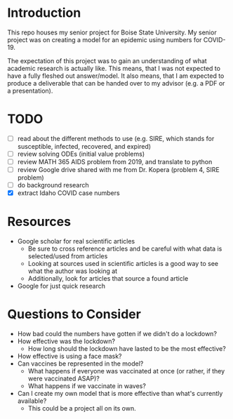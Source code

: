 # Introduction
This repo houses my senior project for Boise State University. My senior project was on creating a model for an epidemic using numbers for COVID-19.

The expectation of this project was to gain an understanding of what academic research is actually like. This means, that I was not expected to have a fully fleshed out answer/model. It also means, that I am expected to produce a deliverable that can be handed over to my advisor (e.g. a PDF or a presentation). 

# TODO
- [ ] read about the different methods to use (e.g. SIRE, which stands for susceptible, infected, recovered, and expired)
- [ ] review solving ODEs (initial value problems)
- [ ] review MATH 365 AIDS problem from 2019, and translate to python
- [ ] review Google drive shared with me from Dr. Kopera (problem 4, SIRE problem)
- [ ] do background research
- [x] extract Idaho COVID case numbers

# Resources
* Google scholar for real scientific articles
  * Be sure to cross reference articles and be careful with what data is selected/used from articles
  * Looking at sources used in scientific articles is a good way to see what the author was looking at
  * Additionally, look for articles that source a found article
* Google for just quick research

# Questions to Consider
* How bad could the numbers have gotten if we didn't do a lockdown?
* How effective was the lockdown?
  * How long should the lockdown have lasted to be the most effective?
* How effective is using a face mask?
* Can vaccines be represented in the model?
  * What happens if everyone was vaccinated at once (or rather, if they were vaccinated ASAP)?
  * What happens if we vaccinate in waves?
* Can I create my own model that is more effective than what's currently available?
  * This could be a project all on its own.
